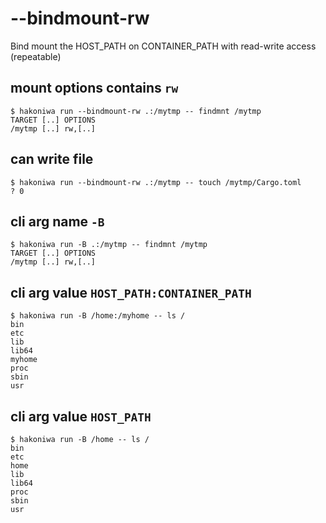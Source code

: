 # --bindmount-rw

Bind mount the HOST_PATH on CONTAINER_PATH with read-write access (repeatable)

## mount options contains `rw`

```console
$ hakoniwa run --bindmount-rw .:/mytmp -- findmnt /mytmp
TARGET [..] OPTIONS
/mytmp [..] rw,[..]

```

## can write file

```console
$ hakoniwa run --bindmount-rw .:/mytmp -- touch /mytmp/Cargo.toml
? 0
```

## cli arg name `-B`

```console
$ hakoniwa run -B .:/mytmp -- findmnt /mytmp
TARGET [..] OPTIONS
/mytmp [..] rw,[..]

```

## cli arg value `HOST_PATH:CONTAINER_PATH`

```console
$ hakoniwa run -B /home:/myhome -- ls /
bin
etc
lib
lib64
myhome
proc
sbin
usr

```

## cli arg value `HOST_PATH`

```console
$ hakoniwa run -B /home -- ls /
bin
etc
home
lib
lib64
proc
sbin
usr

```
